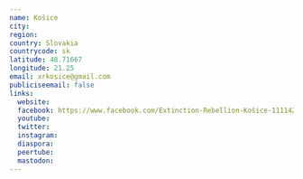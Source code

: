 ```yaml
---
name: Košice
city:
region:
country: Slovakia
countrycode: sk
latitude: 48.71667
longitude: 21.25
email: xrkosice@gmail.com
publiciseemail: false
links:
  website:
  facebook: https://www.facebook.com/Extinction-Rebellion-Košice-111142436902738/
  youtube:
  twitter:
  instagram:
  diaspora:
  peertube:
  mastodon:
---
```

